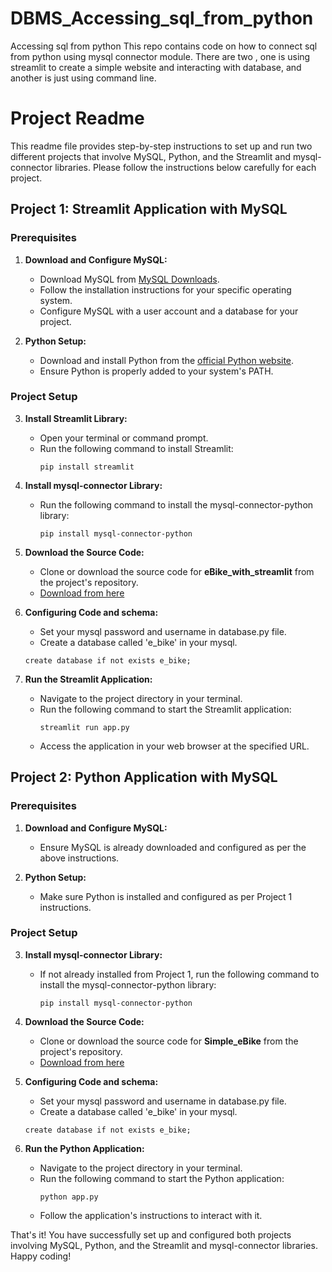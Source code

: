 # DBMS_Accessing_sql_from_python
Accessing sql from python
This repo contains code on how to connect sql from python using mysql connector module. 
There are two , one is using streamlit to create a simple website and interacting with database, and 
another is just using command line.

# Project Readme

This readme file provides step-by-step instructions to set up and run two different projects that involve MySQL, Python, and the Streamlit and mysql-connector libraries. Please follow the instructions below carefully for each project.

## Project 1: Streamlit Application with MySQL

### Prerequisites
1. **Download and Configure MySQL:**
   - Download MySQL from [MySQL Downloads](https://dev.mysql.com/downloads/).
   - Follow the installation instructions for your specific operating system.
   - Configure MySQL with a user account and a database for your project.

2. **Python Setup:**
   - Download and install Python from the [official Python website](https://www.python.org/downloads/).
   - Ensure Python is properly added to your system's PATH.

### Project Setup
3. **Install Streamlit Library:**
   - Open your terminal or command prompt.
   - Run the following command to install Streamlit:
     ```
     pip install streamlit
     ```

4. **Install mysql-connector Library:**
   - Run the following command to install the mysql-connector-python library:
     ```
     pip install mysql-connector-python
     ```

5. **Download the Source Code:**
   - Clone or download the source code for **eBike_with_streamlit** from the project's repository.
   - [Download from here](https://github.com/Bhagyashree-hegde2001/DBMS_Accessing_sql_from_python)

6. **Configuring Code and schema:**
   - Set your mysql password and username in database.py file.
   - Create a database called 'e_bike' in your mysql.
    ```
    create database if not exists e_bike;
    ```

7. **Run the Streamlit Application:**
   - Navigate to the project directory in your terminal.
   - Run the following command to start the Streamlit application:
     ```
     streamlit run app.py
     ```
   - Access the application in your web browser at the specified URL.

## Project 2: Python Application with MySQL

### Prerequisites
1. **Download and Configure MySQL:**
   - Ensure MySQL is already downloaded and configured as per the above instructions.

2. **Python Setup:**
   - Make sure Python is installed and configured as per Project 1 instructions.

### Project Setup
3. **Install mysql-connector Library:**
   - If not already installed from Project 1, run the following command to install the mysql-connector-python library:
     ```
     pip install mysql-connector-python
     ```

4. **Download the Source Code:**
   - Clone or download the source code for **Simple_eBike** from the project's repository.
   - [Download from here](https://github.com/Bhagyashree-hegde2001/DBMS_Accessing_sql_from_python)

5. **Configuring Code and schema:**
   - Set your mysql password and username in database.py file.
   - Create a database called 'e_bike' in your mysql.
    ```
    create database if not exists e_bike;
    ```
6. **Run the Python Application:**
   - Navigate to the project directory in your terminal.
   - Run the following command to start the Python application:
     ```
     python app.py
     ```
   - Follow the application's instructions to interact with it.

That's it! You have successfully set up and configured both projects involving MySQL, Python, and the Streamlit and mysql-connector libraries. Happy coding!
